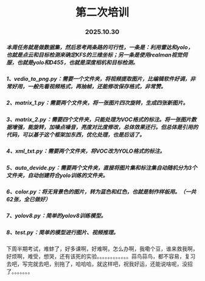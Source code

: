 <h1><center>第二次培训</center></h1>

<h3><center>2025.10.30</center></h3>

##### 本周任务就是做数据集，然后思考两条路的可行性，一条是：利用雷达和yolo，也就是点云和目标检测来确定KFS的三维坐标；另一条是使用realman视觉伺服，也就是yolo和D455，也就是深度相机和目标检测。

##### 1、vedio_to_png.py：需要一个文件夹，将视频提取图片，比编辑软件好调，非常好用，一般先看视频格式，再抽帧，还能修改保存格式，非常赞。

##### 2、matrix_1.py：需要两个文件夹，将一张图片四次旋转，生成四张新图片。

##### 3、matrix_2.py：需要四个文件夹，只能处理为VOC格式的标注。将一张图片数据增强，能旋转，加噪点噪音，亮度对比度修改，总体效果还行。但总体是引用的代码，可以基于这个框架加东西，优化处理，也是后话了。

##### 4、xml_txt.py：需要两个文件夹，将VOC改为YOLO格式的标注。

##### 5、auto_devide.py：需要两个文件夹，直接将图片集和标注集自动随机分为3个文件夹，自动创建符合yolo训练的文件夹。

##### 6、color.py：将无背景色的图片，转为蓝色和红色，也就是制作样板用。（一共62张，全已做好）

##### 7、yolov8.py：简单的yolov8训练模型。

##### 8、test.py：简单的模型进行图片、视频推理。



下周半期考试，难蚌了，好多课啊，好难啊，怎么办啊，我嘞个豆，谁来救我啊，好烦啊，难受，想哭，还有该死的实验。。。。。。。。。。。。蒜鸟蒜鸟，都不容易，复习去吧，写完就去吧，别拖了，哈哈哈，就这样吧，祝我好运，还能说啥呢，没招了。。。。。。。